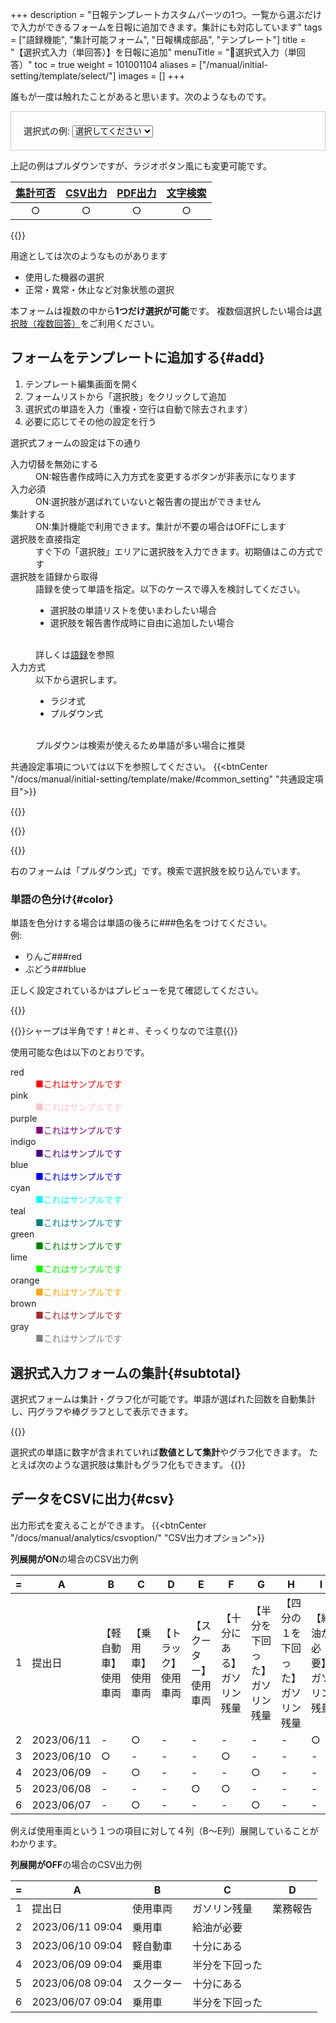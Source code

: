 +++
description = "日報テンプレートカスタムパーツの1つ。一覧から選ぶだけで入力ができるフォームを日報に追加できます。集計にも対応しています"
tags = ["語録機能", "集計可能フォーム", "日報構成部品", "テンプレート"]
title = "【選択式入力（単回答）】を日報に追加"
menuTitle = "🧩選択式入力（単回答）"
toc = true
weight = 101001104
aliases = ["/manual/initial-setting/template/select/"]
images = []
+++


誰もが一度は触れたことがあると思います。次のようなものです。

<div class="container mt-4" style="padding:20px;border:1px solid #ccc">
  <label for="platformSelect" class="form-label">選択式の例:</label>
  <select class="form-select" id="platformSelect" name="platformSelect">
    <option value="">選択してください</option>
    <option value="windows">Windows</option>
    <option value="mac">Mac</option>
    <option value="ios">iOS</option>
    <option value="android">Android</option>
  </select>
</div>

上記の例はプルダウンですが、ラジオボタン風にも変更可能です。

|[集計可否](/docs/manual/analytics/)|[CSV出力](/docs/manual/analytics/csv/)|[PDF出力](/docs/manual/read-report/pdf/)|[文字検索](/docs/manual/read-report/list/)|
|:---:|:---:|:---:|:---:|
|○|○|○|○|

{{<icatch filename="eye-catch" msg="選ぶだけの簡単 入力方式。集計も可" title="選択肢入力フォームを含んだ日報テンプレート" fontsize="30px" alice="here">}}

用途としては次のようなものがあります

- 使用した機器の選択
- 正常・異常・休止など対象状態の選択

本フォームは複数の中から**1つだけ選択が可能**です。
複数個選択したい場合は[選択肢（複数回答）](/docs/manual/initial-setting/template/select2/)をご利用ください。

## フォームをテンプレートに追加する{#add}

1. テンプレート編集画面を開く
1. フォームリストから「選択肢」をクリックして追加
1. 選択式の単語を入力（重複・空行は自動で除去されます）
1. 必要に応じてその他の設定を行う

選択式フォームの設定は下の通り

<dl class="basic">
  <dt>入力切替を無効にする</dt>
  <dd>ON:報告書作成時に入力方式を変更するボタンが非表示になります</dd>
  <dt>入力必須</dt>
  <dd>ON:選択肢が選ばれていないと報告書の提出ができません</dd>
  <dt>集計する</dt>
  <dd>ON:集計機能で利用できます。集計が不要の場合はOFFにします</dd>
  <dt>選択肢を直接指定</dt>
  <dd>すぐ下の「選択肢」エリアに選択肢を入力できます。初期値はこの方式です</dd>
  <dt>選択肢を語録から取得</dt>
  <dd>語録を使って単語を指定。以下のケースで導入を検討してください。<ul><li>選択肢の単語リストを使いまわしたい場合</li><li>選択肢を報告書作成時に自由に追加したい場合</li></ul><br>詳しくは<a href="/docs/manual/initial-setting/advanced-setting/goroku/">語録</a>を参照</dd>
  <dt>入力方式</dt>
  <dd>以下から選択します。<ul><li>ラジオ式</li><li>プルダウン式</li></ul><br>プルダウンは検索が使えるため単語が多い場合に推奨</dd>
</dl>

共通設定事項については以下を参照してください。
{{<btnCenter "/docs/manual/initial-setting/template/make/#common_setting" "共通設定項目">}}

{{<appscreen filename="template-edit-select1" title="選択肢入力フォームのみで構成されたチェックシートのサンプル。このテンプレートを使って実際の入力画面や表示画面を確認していきましょう">}}

{{<nextArrow>}}

{{<appscreen filename="select1-preview"  title="選択式の入力画面イメージ">}}

右のフォームは「プルダウン式」です。検索で選択肢を絞り込んでいます。

### 単語の色分け{#color}

単語を色分けする場合は単語の後ろに###色名をつけてください。  
例:

- りんご###red
- ぶどう###blue

正しく設定されているかはプレビューを見て確認してください。

{{<appscreen filename="word-color-coding"  title="選択肢の単語を色分けで表示する">}}

{{<alice pos="right" icon="here">}}シャープは半角です！#と＃、そっくりなので注意{{</alice>}}

使用可能な色は以下のとおりです。

<dl class="basic">
<dt>red</dt>
<dd style="color:red">■これはサンプルです</dd>
<dt>pink</dt>
<dd style="color:pink">■これはサンプルです</dd>
<dt>purple</dt>
<dd style="color:purple">■これはサンプルです</dd>
<dt>indigo</dt>
<dd style="color:indigo">■これはサンプルです</dd>
<dt>blue</dt>
<dd style="color:blue">■これはサンプルです</dd>
<dt>cyan</dt>
<dd style="color:cyan">■これはサンプルです</dd>
<dt>teal</dt>
<dd style="color:teal">■これはサンプルです</dd>
<dt>green</dt>
<dd style="color:green">■これはサンプルです</dd>
<dt>lime</dt>
<dd style="color:lime">■これはサンプルです</dd>
<dt>orange</dt>
<dd style="color:orange">■これはサンプルです</dd>
<dt>brown</dt>
<dd style="color:brown">■これはサンプルです</dd>
<dt>gray</dt>
<dd style="color:gray">■これはサンプルです</dd>
</dl>

## 選択式入力フォームの集計{#subtotal}

選択式フォームは集計・グラフ化が可能です。単語が選ばれた回数を自動集計し、円グラフや棒グラフとして表示できます。

{{<appscreen filename="pie-charts" title="単語の出現回数をカウントして円グラフを生成する">}}

選択式の単語に数字が含まれていれば**数値として集計**やグラフ化できます。
たとえば次のような選択肢は集計もグラフ化もできます。
{{<appscreen filename="num-select"  title="選択肢は単語ですが数値に置き換えてグラフ化することも可能です"   >}}

## データをCSVに出力{#csv}

出力形式を変えることができます。
{{<btnCenter "/docs/manual/analytics/csvoption/" "CSV出力オプション">}}

**列展開がON**の場合のCSV出力例

<div class="excelTable">

|=|A|B|C|D|E|F|G|H|I|
|---|---|---|---|---|---|---|---|---|---|
1|提出日|【軽自動車】使用車両|【乗用車】使用車両|【トラック】使用車両|【スクーター】使用車両|【十分にある】ガソリン残量|【半分を下回った】ガソリン残量|【四分の１を下回った】ガソリン残量|【給油が必要】ガソリン残量|業務報告
2|2023/06/11|-|○|-|-|-|-|-|○|
3|2023/06/10|○|-|-|-|○|-|-|-|
4|2023/06/09|-|○|-|-|-|○|-|-|
5|2023/06/08|-|-|-|○|○|-|-|-|
6|2023/06/07|-|○|-|-|-|○|-|-|

</div>

例えば使用車両という１つの項目に対して４列（B〜E列）展開していることがわかります。

**列展開がOFF**の場合のCSV出力例

<div class="excelTable">

|=|A|B|C|D|
|---|---|---|---|---|
1|提出日|使用車両|ガソリン残量|業務報告|
2|2023/06/11 09:04|乗用車|給油が必要|
3|2023/06/10 09:04|軽自動車|十分にある|
4|2023/06/09 09:04|乗用車|半分を下回った|
5|2023/06/08 09:04|スクーター|十分にある|
6|2023/06/07 09:04|乗用車|半分を下回った|

</div>
